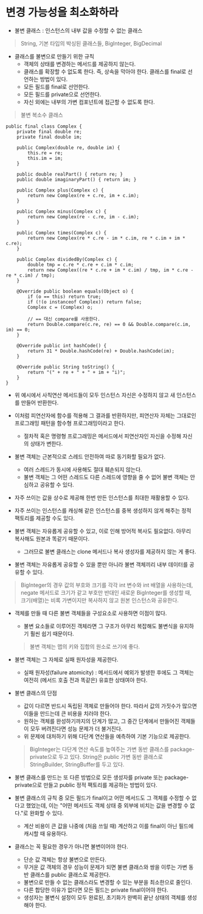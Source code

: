 # 변경 가능성을 최소화하라

* 불변 클래스 : 인스턴스의 내부 값을 수정할 수 없는 클래스
> String, 기본 타입의 박싱된 클래스들, BigInteger, BigDecimal

* 클래스를 불변으로 만들기 위한 규칙
  * 객체의 상태를 변경하는 메서드를 제공하지 않는다.
  * 클래스를 확장할 수 없도록 한다. 즉, 상속을 막아야 한다. 클래스를 final로 선언하는 방법이 있다.
  * 모든 필드를 final로 선언한다.
  * 모든 필드를 private으로 선언한다.
  * 자신 외에는 내부의 가변 컴포넌트에 접근할 수 없도록 한다.
  
> 불변 복소수 클래스

```
public final class Complex {
    private final double re;
    private final double im;
    
    public Complex(double re, double im) {
        this.re = re;
        this.im = im;
    }
    
    public double realPart() { return re; }
    public double imaginaryPart() { return im; }
    
    public Complex plus(Complex c) {
        return new Complex(re + c.re, im + c.im);
    }
    
    public Complex minus(Complex c) {
        return new Complex(re - c.re, im - c.im);
    }
    
    public Complex times(Complex c) {
        return new Complex(re * c.re - im * c.im, re * c.im + im * c.re);
    }
    
    public Complex dividedBy(Complex c) {
        double tmp = c.re * c.re + c.im * c.im;
        return new Complex((re * c.re + im * c.im) / tmp, im * c.re - re * c.im) / tmp); 
    }
    
    @Override public boolean equals(Object o) {
        if (o == this) return true;
        if (!(o instanceof Complex)) return false;
        Complex c = (Complex) o;
        
        // == 대신 compare를 사용한다.
        return Double.compare(c.re, re) == 0 && Double.compare(c.im, im) == 0;
    }
    
    @Override public int hashCode() {
        return 31 * Double.hashCode(re) + Double.hashCode(im);
    }
    
    @Override public String toString() {
        return "(" + re + " + " + im + "i)";
    }
}
```

* 위 예시에서 사칙연산 메서드들이 모두 인스턴스 자신은 수정하지 않고 새 인스턴스를 만들어 반환한다.
* 이처럼 피연산자에 함수를 적용해 그 결과를 반환하지만, 피연산자 자체는 그대로인 프로그래밍 패턴을 함수형 프로그래밍이라고 한다.
  * 절차적 혹은 명령형 프로그래밍은 메서드에서 피연산자인 자신을 수정해 자신의 상태가 변한다.

* 불변 객체는 근본적으로 스레드 안전하여 따로 동기화할 필요가 없다.
  * 여러 스레드가 동시에 사용해도 절대 훼손되지 않는다.
  * 불변 객체는 그 어떤 스레드도 다른 스레드에 영향을 줄 수 없어 불변 객체는 안심하고 공유할 수 있다.

* 자주 쓰이는 값을 상수로 제공해 한번 만든 인스턴스를 최대한 재활용할 수 있다.
* 자주 쓰이는 인스턴스를 캐싱해 같은 인스턴스를 중복 생성하지 않게 해주는 정적 팩토리를 제공할 수도 있다.

* 불변 객체는 자유롭게 공유할 수 있고, 이로 인해 방어적 복사도 필요없다. 아무리 복사해도 원본과 똑같기 때문이다.
  * 그러므로 불변 클래스는 clone 메서드나 복사 생성자를 제공하지 않는 게 좋다.

* 불변 객체는 자유롭게 공유할 수 있을 뿐만 아니라 불변 객체끼리 내부 데이터를 공유할 수 있다.
> BigInteger의 경우 값의 부호와 크기를 각각 int 변수와 int 배열을 사용하는데, negate 메서드로 크기가 같고 부호만 반대인 새로운 BigInteger를 생성할 때, 크기(배열)는 비록 가변이지만 복사하지 않고 원본 인스턴스와 공유한다.

* 객체를 만들 때 다른 불변 객체들을 구성요소로 사용하면 이점이 많다.
  * 불변 요소들로 이루어진 객체라면 그 구조가 아무리 복잡해도 불변식을 유지하기 훨씬 쉽기 때문이다.
  > 불변 객체는 맵의 키와 집합의 원소로 쓰기에 좋다.

* 불변 객체는 그 자체로 실패 원자성을 제공한다.
  * 실패 원자성(failure atomicity) : 메서드에서 예외가 발생한 후에도 그 객체는 여전히 (메서드 호출 전과 똑같은) 유효한 상태여야 한다.

* 불변 클래스의 단점
  * 값이 다르면 반드시 독립된 객체로 만들어야 한다. 따라서 값의 가짓수가 많으면 이들을 만드는데 큰 비용을 치러야 한다.
  * 원하는 객체를 완성하기까지의 단계가 많고, 그 중간 단계에서 만들어진 객체들이 모두 버려진다면 성능 문제가 더 불거진다.
  * 위 문제에 대처하기 위해 다단계 연산들을 예측하여 기본 기능으로 제공한다.
  > BigInteger는 다단계 연산 속도를 높여주는 가변 동반 클래스를 package-private으로 두고 있다. String은 public 가변 동반 클래스로 StringBuilder, StringBuffer를 두고 있다.
  
* 불변 클래스를 만드는 또 다른 방법으로 모든 생성자를 private 또는 package-private으로 만들고 public 정적 팩토리를 제공하는 방법이 있다.

* 불변 클래스의 규칙 중 모든 필드가 final이고 어떤 메서드도 그 객체를 수정할 수 없다고 했었는데, 이는 "어떤 메서드도 객체 상태 중 외부에 비치는 값을 변경할 수 없다."로 완화할 수 있다.
  * 계산 비용이 큰 값을 나중에 (처음 쓰일 때) 계산하고 이를 final이 아닌 필드에 캐시할 때 유용하다.

* 클래스는 꼭 필요한 경우가 아니면 불변이어야 한다.
  * 단순 값 객체는 항상 불변으로 만든다.
  * 무거운 값 객체의 경우 성능이 문제가 되면 불변 클래스와 쌍을 이루는 가변 동반 클래스를 public 클래스로 제공한다.
  * 불변으로 만들 수 없는 클래스라도 변경할 수 있는 부분을 최소한으로 줄인다.
  * 다른 합당한 이유가 없다면 모든 필드는 private final이어야 한다.
  * 생성자는 불변식 설정이 모두 완료된, 초기화가 완벽히 끝난 상태의 객체를 생성해야 한다.